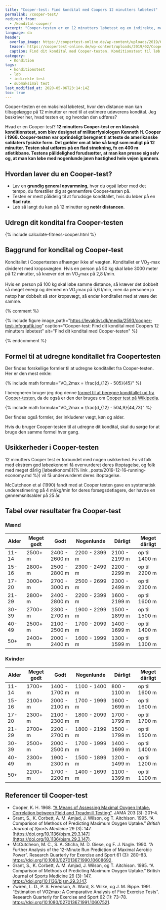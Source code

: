 ```yaml
---
title: "Cooper-test: Find kondital med Coopers 12 minutters løbetest"
permalink: /cooper-test/
redirect_from:
  - /kondital-cooper/
excerpt: "Cooper-testen er en 12 minutters løbetest og en indirekte, maksimal konditionstest. Brug vores beregner og tabeller til at finde dit kondital ud fra den tilbagelagte distance på de 12 minutter."
language: da
header:
  overlay_image: https://coopertest-online.de/wp-content/uploads/2019/02/Coopertest_Collage_368385_R_K_B_by_Kurt-Michel_pixelio.de_1100px-1.jpg
  teaser: https://coopertest-online.de/wp-content/uploads/2019/02/Coopertest_Collage_368385_R_K_B_by_Kurt-Michel_pixelio.de_1100px-1.jpg
  caption: Find dit kondital med Cooper-testen. Konditionstest til løb.
category:
  - Kondition
tags:
  - konditionstest
  - løb
  - indirekte test
  - submaksimal test
last_modified_at: 2020-05-06T23:14:14Z
toc: true
---
```


Cooper-testen er en maksimal løbetest, hvor den distance man kan tilbagelægge på 12 minutter er med til at estimere udøverens kondital. Jeg beskriver her, hvad testen er, og hvordan den udføres?

Hvad er en Cooper-test? **12 minutters Cooper-test er en klassisk konditionstest, som blev designet af militærfysiologen Kenneth H. Cooper i 1968. Cooper-testen var oprindeligt beregnet tl at teste de amerikanske soldaters fysiske form. Det gælder om at løbe så langt som muligt på 12 minutter. Testen skal udføres på en flad strækning, fx en 400 m atletikbane. Testens pålidelighed forudsætter, at man kan presse sig selv og, at man kan løbe med nogenlunde jævn hastighed hele vejen igennem.**

## Hvordan laver du en Cooper-test?

- Lav en **grundig general opvarmning**, hvor du også løber med det tempo, du forestiller dig at gennemføre Cooper-testen på.
- Testen er mest pålidelig til at forudsige konditallet, hvis du løber på en **flad rute**.
- Løb så langt du kan på 12 minutter og **notér distancen**.

## Udregn dit kondital fra Cooper-testen

{% include calculate-fitness-cooper.html %}

## Baggrund for kondital og Cooper-test

Konditallet i Coopertesten afhænger ikke af vægten. Konditallet er VO<sub>2</sub>-max divideret med kropsvægten. Hvis en person på 50 kg skal løbe 3000 meter på 12 minutter, så kræver det en VO<sub>2</sub>max på 2,8 l/min.

Hvis en person på 100 kg skal løbe samme distance, så kræver det dobbelt så meget energi og dermed en VO<sub>2</sub>max på 5,6 l/min, men da personen jo netop har dobbelt så stor kropsvægt, så ender konditallet med at være det samme.

{% comment %}

{% include figure image_path="https://levaktivt.dk/media/2593/cooper-test-infografik.jpg" caption="Cooper-test: Find dit kondital med Coopers 12 minutters løbetest" alt="Find dit kondital med Cooper-testen" %}

{% endcomment %}

## Formel til at udregne konditallet fra Coopertesten

Der findes forskellige formler til at udregne konditallet fra Cooper-testen. Her er den mest enkle:

{% include math formula="VO_2max = \frac{d_{12} - 505}{45}" %}

I beregneren bruger jeg dog denne [formel til at beregne konditallet ud fra Cooper-testen](https://www.brianmac.co.uk/gentest.htm), da de også er den der bruges om [Cooper test på Wikipedia](https://en.wikipedia.org/wiki/Cooper_test).

{% include math formula="VO_2max = \frac{d_{12} - 504,9}{44,73}" %}

Der findes også formler, der inkluderer vægt, køn og alder.

Hvis du bruger Cooper-testen til at udregne dit kondital, skal du sørge for at bruge den samme formel hver gang.

## Usikkerheder i Cooper-testen

12 minutters Cooper test er forbundet med nogen usikkerhed. Fx vil folk med ekstrem god løbeøkonomi få overvurderet deres iltoptagelse, og folk med meget dårlig [løbeøkonomi]({% link _posts/2019-12-16-running-economy.md %}) vil få undervurderet deres iltoptagelse.

McCutcheon et al (1990) fandt med at Cooper testen gave en systematisk underestimering på 4 ml/kg/min for deres forsøgsdetlagere, der havde en gennemsnitsalder på 25 år.

## Tabel over resultater fra Cooper-test

### Mænd

| Alder | Meget godt | Godt | Nogenlunde | Dårligt | Meget dårligt |
|-|-|-|-|-|-|
| 11-14 | 2500+ m | 2400 - 2600 m | 2200 - 2399 m | 2100 - 2199 m | op til 1400 m |
| 15-16 | 2800+ m | 2500 - 2800 m | 2300 - 2499 m | 2200 - 2299 m | op til 2200 m |
| 17-20 | 3000+ m | 2700 - 3000 m | 2500 - 2699 m | 2300 - 2499 m | op til 2300 m |
| 21-29 | 2800+ m | 2400 - 2800 m | 2200 - 2399 m | 1600 - 2199 m | op til 1600 m |
| 30-39 | 2700+ m | 2300 - 2700 m | 1900 - 2299 m | 1500 - 1899 m | op til 1500 m |
| 40-49 | 2500+ m | 2100 - 2500 m | 1700 - 2099 m | 1400 - 1699 m | op til 1400 m |
| 50+ | 2400+ m | 2000 - 2400 m | 1600 - 1999 m | 1300 - 1599 m | op til 1300 m |

### Kvinder

| Alder | Meget godt | Godt | Nogenlunde | Dårligt | Meget dårligt |
|-|-|-|-|-|-|
| 11-14 | 1700+ m | 1400 - 1700 m | 1100 - 1400 m | 800 - 1100 m | op til 1600 m |
| 15-16 | 2100+ m | 2000 - 2100 m | 1700 - 1999 m | 1600 - 1699 m | op til 1600 m |
| 17-20 | 2300+ m | 2100 - 2300 m | 1800 - 2099 m | 1700 - 1799 m | op til 1700 m |
| 21-29 | 2700+ m | 2200 - 2700 m | 1800 - 2199 m | 1500 - 1799 m | op til 1500 m |
| 30-39 | 2500+ m | 2000 - 2500 m | 1700 - 1999 m | 1400 - 1699 m | op til 1400 m |
| 40-49 | 2300+ m | 1900 - 2300 m | 1500 - 1899 m | 1200 - 1499 m | op til 1200 m |
| 50+ | 2200+ m | 1700 - 2200 m | 1400 - 1699 m | 1100 - 1399 m | op til 1100 m |

## Referencer til Cooper-test

- Cooper, K. H. 1968. [“A Means of Assessing Maximal Oxygen Intake. Correlation between Field and Treadmill Testing”](https://pubmed.ncbi.nlm.nih.gov/5694044/). JAMA 203 (3): 201–4.
- Grant, S., K. Corbett, A. M. Amjad, J. Wilson, og T. Aitchison. 1995. “A Comparison of Methods of Predicting Maximum Oxygen Uptake.” _British Journal of Sports Medicine_ 29 (3): 147. [https://doi.org/10.1136/bjsm.29.3.147](https://doi.org/10.1136/bjsm.29.3.147).
- McCutcheon, M. C., S. A. Sticha, M. D. Giese, og F. J. Nagle. 1990. “A Further Analysis of the 12-Minute Run Prediction of Maximal Aerobic Power”. Research Quarterly for Exercise and Sport 61 (3): 280–83. <https://doi.org/10.1080/02701367.1990.10608692>.
- Grant, S., K. Corbett, A. M. Amjad, J. Wilson, og T. Aitchison. 1995. “A Comparison of Methods of Predicting Maximum Oxygen Uptake.” British Journal of Sports Medicine 29 (3): 147. <https://doi.org/10.1136/bjsm.29.3.147>.
- Zwiren, L. D., P. S. Freedson, A. Ward, S. Wilke, og J. M. Rippe. 1991. “Estimation of VO2max: A Comparative Analysis of Five Exercise Tests”. Research Quarterly for Exercise and Sport 62 (1): 73–78. <https://doi.org/10.1080/02701367.1991.10607521>.
